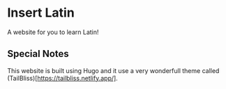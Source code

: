# Insert Latin
A website for you to learn Latin!

## Special Notes
This website is built using Hugo and it use a very wonderfull theme called (TailBliss)[https://tailbliss.netlify.app/].